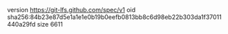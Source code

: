 version https://git-lfs.github.com/spec/v1
oid sha256:84b23e87d5e1a1e1e0b19b0eefb0813bb8c6d98eb22b303da1f37011440a29fd
size 6611
